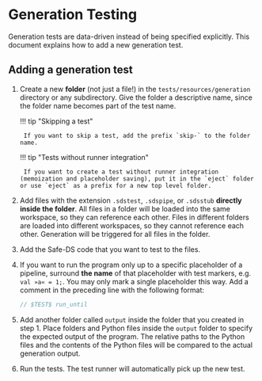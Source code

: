 # Generation Testing

Generation tests are data-driven instead of being specified explicitly. This document explains how to add a new
generation test.

## Adding a generation test

1. Create a new **folder** (not just a file!) in the `tests/resources/generation` directory or any subdirectory. Give
   the folder a descriptive name, since the folder name becomes part of the test name.

    !!! tip "Skipping a test"

        If you want to skip a test, add the prefix `skip-` to the folder name.

    !!! tip "Tests without runner integration"

        If you want to create a test without runner integration (memoization and placeholder saving), put it in the `eject` folder or use `eject` as a prefix for a new top level folder.

2. Add files with the extension `.sdstest`, `.sdspipe`, or `.sdsstub` **directly inside the folder**. All files in a
   folder will be loaded into the same workspace, so they can reference each other. Files in different folders are
   loaded into different workspaces, so they cannot reference each other. Generation will be triggered for all files in
   the folder.
3. Add the Safe-DS code that you want to test to the files.
4. If you want to run the program only up to a specific placeholder of a pipeline, surround **the name** of that
   placeholder with test markers, e.g. `val »a« = 1;`. You may only mark a single placeholder this way. Add a comment in
   the preceding line with the following format:
    ```ts
    // $TEST$ run_until
    ```
5. Add another folder called `output` inside the folder that you created in step 1. Place folders and Python files
   inside the `output` folder to specify the expected output of the program. The relative paths to the Python files and
   the contents of the Python files will be compared to the actual generation output.
6. Run the tests. The test runner will automatically pick up the new test.
